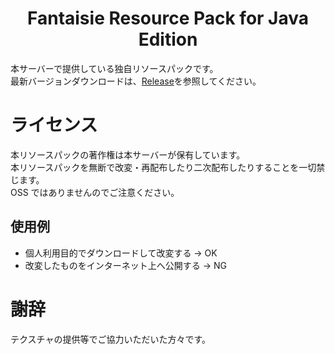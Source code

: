 # <div align="center">Fantaisie Resource Pack for Java Edition</div>

本サーバーで提供している独自リソースパックです。<br />
最新バージョンダウンロードは、[Release](https://github.com/FantaisieMinecraftServer/ResourcePack-Java/releases)を参照してください。

# ライセンス

本リソースパックの著作権は本サーバーが保有しています。<br />
本リソースパックを無断で改変・再配布したり二次配布したりすることを一切禁じます。<br />
OSS ではありませんのでご注意ください。

## 使用例

- 個人利用目的でダウンロードして改変する → OK
- 改変したものをインターネット上へ公開する → NG

# 謝辞

テクスチャの提供等でご協力いただいた方々です。
